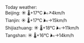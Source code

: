 Today weather:  
Beijing: ☀️   🌡️+17°C 🌬️↗4km/h  
Tianjin: ☀️   🌡️+17°C 🌬️→15km/h  
Shijiazhuang: ☀️   🌡️+18°C 🌬️→11km/h  
Tangshan: ☀️   🌡️+16°C 🌬️→14km/h  
